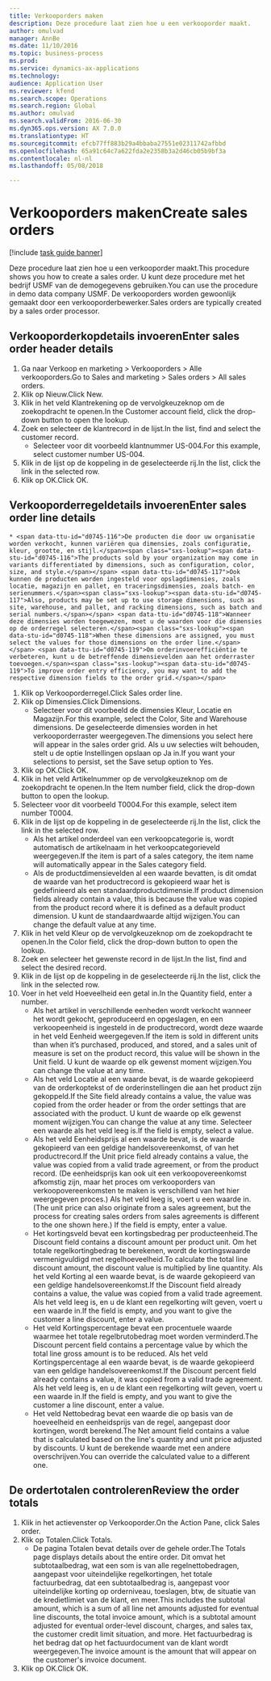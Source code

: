 ```yaml
--- 
title: Verkooporders maken
description: Deze procedure laat zien hoe u een verkooporder maakt.
author: omulvad
manager: AnnBe
ms.date: 11/10/2016
ms.topic: business-process
ms.prod: 
ms.service: dynamics-ax-applications
ms.technology: 
audience: Application User
ms.reviewer: kfend
ms.search.scope: Operations
ms.search.region: Global
ms.author: omulvad
ms.search.validFrom: 2016-06-30
ms.dyn365.ops.version: AX 7.0.0
ms.translationtype: HT
ms.sourcegitcommit: efcb77ff883b29a4bbaba27551e02311742afbbd
ms.openlocfilehash: 65a91c64c7a622fda2e2358b3a2d46cb05b9bf3a
ms.contentlocale: nl-nl
ms.lasthandoff: 05/08/2018

---
```

# <a name="create-sales-orders"></a><span data-ttu-id="d0745-103">Verkooporders maken</span><span class="sxs-lookup"><span data-stu-id="d0745-103">Create sales orders</span></span>

[!include [task guide banner](../../includes/task-guide-banner.md)]

<span data-ttu-id="d0745-104">Deze procedure laat zien hoe u een verkooporder maakt.</span><span class="sxs-lookup"><span data-stu-id="d0745-104">This procedure shows you how to create a sales order.</span></span> <span data-ttu-id="d0745-105">U kunt deze procedure met het bedrijf USMF van de demogegevens gebruiken.</span><span class="sxs-lookup"><span data-stu-id="d0745-105">You can use the procedure in demo data company USMF.</span></span> <span data-ttu-id="d0745-106">De verkooporders worden gewoonlijk gemaakt door een verkooporderbewerker.</span><span class="sxs-lookup"><span data-stu-id="d0745-106">Sales orders are typically created by a sales order processor.</span></span> 




## <a name="enter-sales-order-header-details"></a><span data-ttu-id="d0745-107">Verkooporderkopdetails invoeren</span><span class="sxs-lookup"><span data-stu-id="d0745-107">Enter sales order header details</span></span>
1. <span data-ttu-id="d0745-108">Ga naar Verkoop en marketing > Verkooporders > Alle verkooporders.</span><span class="sxs-lookup"><span data-stu-id="d0745-108">Go to Sales and marketing > Sales orders > All sales orders.</span></span>
2. <span data-ttu-id="d0745-109">Klik op Nieuw.</span><span class="sxs-lookup"><span data-stu-id="d0745-109">Click New.</span></span>
3. <span data-ttu-id="d0745-110">Klik in het veld Klantrekening op de vervolgkeuzeknop om de zoekopdracht te openen.</span><span class="sxs-lookup"><span data-stu-id="d0745-110">In the Customer account field, click the drop-down button to open the lookup.</span></span>
4. <span data-ttu-id="d0745-111">Zoek en selecteer de klantrecord in de lijst.</span><span class="sxs-lookup"><span data-stu-id="d0745-111">In the list, find and select the customer record.</span></span>
    * <span data-ttu-id="d0745-112">Selecteer voor dit voorbeeld klantnummer US-004.</span><span class="sxs-lookup"><span data-stu-id="d0745-112">For this example, select customer number US-004.</span></span>  
5. <span data-ttu-id="d0745-113">Klik in de lijst op de koppeling in de geselecteerde rij.</span><span class="sxs-lookup"><span data-stu-id="d0745-113">In the list, click the link in the selected row.</span></span>
6. <span data-ttu-id="d0745-114">Klik op OK.</span><span class="sxs-lookup"><span data-stu-id="d0745-114">Click OK.</span></span>

## <a name="enter-sales-order-line-details"></a><span data-ttu-id="d0745-115">Verkooporderregeldetails invoeren</span><span class="sxs-lookup"><span data-stu-id="d0745-115">Enter sales order line details</span></span>
    * <span data-ttu-id="d0745-116">De producten die door uw organisatie worden verkocht, kunnen variëren qua dimensies, zoals configuratie, kleur, grootte, en stijl.</span><span class="sxs-lookup"><span data-stu-id="d0745-116">The products sold by your organization may come in variants differentiated by dimensions, such as configuration, color, size, and style.</span></span> <span data-ttu-id="d0745-117">Ook kunnen de producten worden ingesteld voor opslagdimensies, zoals locatie, magazijn en pallet, en traceringsdimensies, zoals batch- en serienummers.</span><span class="sxs-lookup"><span data-stu-id="d0745-117">Also, products may be set up to use storage dimensions, such as site, warehouse, and pallet, and racking dimensions, such as batch and serial numbers.</span></span> <span data-ttu-id="d0745-118">Wanneer deze dimensies worden toegewezen, moet u de waarden voor die dimensies op de orderregel selecteren.</span><span class="sxs-lookup"><span data-stu-id="d0745-118">When these dimensions are assigned, you must select the values for those dimensions on the order line.</span></span> <span data-ttu-id="d0745-119">Om orderinvoerefficiëntie te verbeteren, kunt u de betreffende dimensievelden aan het orderraster toevoegen.</span><span class="sxs-lookup"><span data-stu-id="d0745-119">To improve order entry efficiency, you may want to add the respective dimension fields to the order grid.</span></span>  
1. <span data-ttu-id="d0745-120">Klik op Verkooporderregel.</span><span class="sxs-lookup"><span data-stu-id="d0745-120">Click Sales order line.</span></span>
2. <span data-ttu-id="d0745-121">Klik op Dimensies.</span><span class="sxs-lookup"><span data-stu-id="d0745-121">Click Dimensions.</span></span>
    * <span data-ttu-id="d0745-122">Selecteer voor dit voorbeeld de dimensies Kleur, Locatie en Magazijn.</span><span class="sxs-lookup"><span data-stu-id="d0745-122">For this example, select the Color, Site and Warehouse dimensions.</span></span> <span data-ttu-id="d0745-123">De geselecteerde dimensies worden in het verkooporderraster weergegeven.</span><span class="sxs-lookup"><span data-stu-id="d0745-123">The dimensions you select here will appear in the sales order grid.</span></span> <span data-ttu-id="d0745-124">Als u uw selecties wilt behouden, stelt u de optie Instellingen opslaan op Ja in.</span><span class="sxs-lookup"><span data-stu-id="d0745-124">If you want your selections to persist, set the Save setup option to Yes.</span></span>   
3. <span data-ttu-id="d0745-125">Klik op OK.</span><span class="sxs-lookup"><span data-stu-id="d0745-125">Click OK.</span></span>
4. <span data-ttu-id="d0745-126">Klik in het veld Artikelnummer op de vervolgkeuzeknop om de zoekopdracht te openen.</span><span class="sxs-lookup"><span data-stu-id="d0745-126">In the Item number field, click the drop-down button to open the lookup.</span></span>
5. <span data-ttu-id="d0745-127">Selecteer voor dit voorbeeld T0004.</span><span class="sxs-lookup"><span data-stu-id="d0745-127">For this example, select item number T0004.</span></span>
6. <span data-ttu-id="d0745-128">Klik in de lijst op de koppeling in de geselecteerde rij.</span><span class="sxs-lookup"><span data-stu-id="d0745-128">In the list, click the link in the selected row.</span></span>
    * <span data-ttu-id="d0745-129">Als het artikel onderdeel van een verkoopcategorie is, wordt automatisch de artikelnaam in het verkoopcategorieveld weergegeven.</span><span class="sxs-lookup"><span data-stu-id="d0745-129">If the item is part of a sales category, the item name will automatically appear in the Sales category field.</span></span>  
    * <span data-ttu-id="d0745-130">Als de productdimensievelden al een waarde bevatten, is dit omdat de waarde van het productrecord is gekopieerd waar het is gedefinieerd als een standaardproductdimensie.</span><span class="sxs-lookup"><span data-stu-id="d0745-130">If product dimension fields already contain a value, this is because the value was copied from the product record where it is defined as a default product dimension.</span></span> <span data-ttu-id="d0745-131">U kunt de standaardwaarde altijd wijzigen.</span><span class="sxs-lookup"><span data-stu-id="d0745-131">You can change the default value at any time.</span></span>   
7. <span data-ttu-id="d0745-132">Klik in het veld Kleur op de vervolgkeuzeknop om de zoekopdracht te openen.</span><span class="sxs-lookup"><span data-stu-id="d0745-132">In the Color field, click the drop-down button to open the lookup.</span></span>
8. <span data-ttu-id="d0745-133">Zoek en selecteer het gewenste record in de lijst.</span><span class="sxs-lookup"><span data-stu-id="d0745-133">In the list, find and select the desired record.</span></span>
9. <span data-ttu-id="d0745-134">Klik in de lijst op de koppeling in de geselecteerde rij.</span><span class="sxs-lookup"><span data-stu-id="d0745-134">In the list, click the link in the selected row.</span></span>
10. <span data-ttu-id="d0745-135">Voer in het veld Hoeveelheid een getal in.</span><span class="sxs-lookup"><span data-stu-id="d0745-135">In the Quantity field, enter a number.</span></span>
    * <span data-ttu-id="d0745-136">Als het artikel in verschillende eenheden wordt verkocht wanneer het wordt gekocht, geproduceerd en opgeslagen, en een verkoopeenheid is ingesteld in de productrecord, wordt deze waarde in het veld Eenheid weergegeven.</span><span class="sxs-lookup"><span data-stu-id="d0745-136">If the item is sold in different units than when it’s purchased, produced, and stored, and a sales unit of measure is set on the product record, this value will be shown in the Unit field.</span></span> <span data-ttu-id="d0745-137">U kunt de waarde op elk gewenst moment wijzigen.</span><span class="sxs-lookup"><span data-stu-id="d0745-137">You can change the value at any time.</span></span>   
    * <span data-ttu-id="d0745-138">Als het veld Locatie al een waarde bevat, is de waarde gekopieerd van de orderkoptekst of de orderinstellingen die aan het product zijn gekoppeld.</span><span class="sxs-lookup"><span data-stu-id="d0745-138">If the Site field already contains a value, the value was copied from the order header or from the order settings that are associated with the product.</span></span> <span data-ttu-id="d0745-139">U kunt de waarde op elk gewenst moment wijzigen.</span><span class="sxs-lookup"><span data-stu-id="d0745-139">You can change the value at any time.</span></span> <span data-ttu-id="d0745-140">Selecteer een waarde als het veld leeg is.</span><span class="sxs-lookup"><span data-stu-id="d0745-140">If the field is empty, select a value.</span></span>   
    * <span data-ttu-id="d0745-141">Als het veld Eenheidsprijs al een waarde bevat, is de waarde gekopieerd van een geldige handelsovereenkomst, of van het productrecord.</span><span class="sxs-lookup"><span data-stu-id="d0745-141">If the Unit price field already contains a value, the value was copied from a valid trade agreement, or from the product record.</span></span> <span data-ttu-id="d0745-142">(De eenheidsprijs kan ook uit een verkoopovereenkomst afkomstig zijn, maar het proces om verkooporders van verkoopovereenkomsten te maken is verschillend van het hier weergegeven proces.) Als het veld leeg is, voert u een waarde in.</span><span class="sxs-lookup"><span data-stu-id="d0745-142">(The unit price can also originate from a sales agreement, but the process for creating sales orders from sales agreements is different to the one shown here.) If the field is empty, enter a value.</span></span>   
    * <span data-ttu-id="d0745-143">Het kortingsveld bevat een kortingsbedrag per producteenheid.</span><span class="sxs-lookup"><span data-stu-id="d0745-143">The Discount field contains a discount amount per product unit.</span></span> <span data-ttu-id="d0745-144">Om het totale regelkortingbedrag te berekenen, wordt de kortingswaarde vermenigvuldigd met regelhoeveelheid.</span><span class="sxs-lookup"><span data-stu-id="d0745-144">To calculate the total line discount amount, the discount value is multiplied by line quantity.</span></span>    <span data-ttu-id="d0745-145">Als het veld Korting al een waarde bevat, is de waarde gekopieerd van een geldige handelsovereenkomst.</span><span class="sxs-lookup"><span data-stu-id="d0745-145">If the Discount field already contains a value, the value was copied from a valid trade agreement.</span></span> <span data-ttu-id="d0745-146">Als het veld leeg is, en u de klant een regelkorting wilt geven, voert u een waarde in.</span><span class="sxs-lookup"><span data-stu-id="d0745-146">If the field is empty, and you want to give the customer a line discount, enter a value.</span></span>  
    * <span data-ttu-id="d0745-147">Het veld Kortingspercentage bevat een procentuele waarde waarmee het totale regelbrutobedrag moet worden verminderd.</span><span class="sxs-lookup"><span data-stu-id="d0745-147">The Discount percent field contains a percentage value by which the total line gross amount is to be reduced.</span></span>  <span data-ttu-id="d0745-148">Als het veld Kortingspercentage al een waarde bevat, is de waarde gekopieerd van een geldige handelsovereenkomst.</span><span class="sxs-lookup"><span data-stu-id="d0745-148">If the Discount percent field already contains a value, it was copied from a valid trade agreement.</span></span> <span data-ttu-id="d0745-149">Als het veld leeg is, en u de klant een regelkorting wilt geven, voert u een waarde in.</span><span class="sxs-lookup"><span data-stu-id="d0745-149">If the field is empty, and you want to give the customer a line discount, enter a value.</span></span>  
    * <span data-ttu-id="d0745-150">Het veld Nettobedrag bevat een waarde die op basis van de hoeveelheid en eenheidsprijs van de regel, aangepast door kortingen, wordt berekend.</span><span class="sxs-lookup"><span data-stu-id="d0745-150">The Net amount field contains a value that is calculated based on the line's quantity and unit price adjusted by discounts.</span></span>  <span data-ttu-id="d0745-151">U kunt de berekende waarde met een andere overschrijven.</span><span class="sxs-lookup"><span data-stu-id="d0745-151">You can override the calculated value to a different one.</span></span>  

## <a name="review-the-order-totals"></a><span data-ttu-id="d0745-152">De ordertotalen controleren</span><span class="sxs-lookup"><span data-stu-id="d0745-152">Review the order totals</span></span>
1. <span data-ttu-id="d0745-153">Klik in het actievenster op Verkooporder.</span><span class="sxs-lookup"><span data-stu-id="d0745-153">On the Action Pane, click Sales order.</span></span>
2. <span data-ttu-id="d0745-154">Klik op Totalen.</span><span class="sxs-lookup"><span data-stu-id="d0745-154">Click Totals.</span></span>
    * <span data-ttu-id="d0745-155">De pagina Totalen bevat details over de gehele order.</span><span class="sxs-lookup"><span data-stu-id="d0745-155">The Totals page displays details about the entire order.</span></span> <span data-ttu-id="d0745-156">Dit omvat het subtotaalbedrag, wat een som is van alle regelnettobedragen, aangepast voor uiteindelijke regelkortingen, het totale factuurbedrag, dat een subtotaalbedrag is, aangepast voor uiteindelijke korting op orderniveau, toeslagen, btw, de situatie van de kredietlimiet van de klant, en meer.</span><span class="sxs-lookup"><span data-stu-id="d0745-156">This includes the subtotal amount, which is a sum of all line net amounts adjusted for eventual line discounts, the total invoice amount, which is a subtotal amount adjusted for eventual order-level discount, charges, and sales tax, the customer credit limit situation, and more.</span></span>  <span data-ttu-id="d0745-157">Het factuurbedrag is het bedrag dat op het factuurdocument van de klant wordt weergegeven.</span><span class="sxs-lookup"><span data-stu-id="d0745-157">The invoice amount is the amount that will appear on the customer's invoice document.</span></span>  
3. <span data-ttu-id="d0745-158">Klik op OK.</span><span class="sxs-lookup"><span data-stu-id="d0745-158">Click OK.</span></span>


